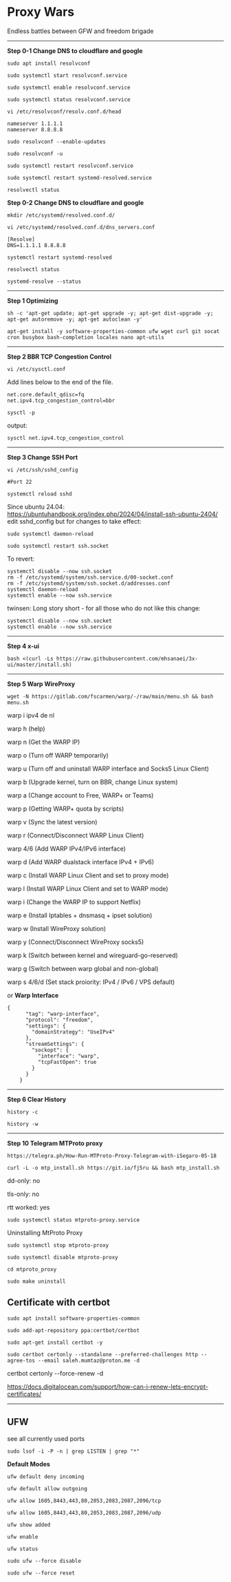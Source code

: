 # Proxy Wars
Endless battles between GFW and freedom brigade


---
**Step 0-1 Change DNS to cloudflare and google**

```
sudo apt install resolvconf
```
```
sudo systemctl start resolvconf.service
```
```
sudo systemctl enable resolvconf.service
```
```
sudo systemctl status resolvconf.service
```

```
vi /etc/resolvconf/resolv.conf.d/head
```
```
nameserver 1.1.1.1
nameserver 8.8.8.8
```
```
sudo resolvconf --enable-updates
```
```
sudo resolvconf -u
```
```
sudo systemctl restart resolvconf.service
```
```
sudo systemctl restart systemd-resolved.service
```
```
resolvectl status
```
**Step 0-2 Change DNS to cloudflare and google**

```
mkdir /etc/systemd/resolved.conf.d/
```
```
vi /etc/systemd/resolved.conf.d/dns_servers.conf
```
```
[Resolve]
DNS=1.1.1.1 8.8.8.8
```
```
systemctl restart systemd-resolved
```
```
resolvectl status
```
```
systemd-resolve --status
```

---

**Step 1 Optimizing**
```
sh -c 'apt-get update; apt-get upgrade -y; apt-get dist-upgrade -y; apt-get autoremove -y; apt-get autoclean -y'
```
```
apt-get install -y software-properties-common ufw wget curl git socat cron busybox bash-completion locales nano apt-utils
```

---

**Step 2 BBR TCP Congestion Control**
```
vi /etc/sysctl.conf
```
Add lines below to the end of the file.

```
net.core.default_qdisc=fq
net.ipv4.tcp_congestion_control=bbr
```
```
sysctl -p
```
output:
```
sysctl net.ipv4.tcp_congestion_control
```
---

**Step 3 Change SSH Port**
```
vi /etc/ssh/sshd_config
```
```
#Port 22
```
```
systemctl reload sshd
```
Since ubuntu 24.04:
https://ubuntuhandbook.org/index.php/2024/04/install-ssh-ubuntu-2404/
edit sshd_config but for changes to take effect:
```
sudo systemctl daemon-reload
```
```
sudo systemctl restart ssh.socket
```
To revert:
```
systemctl disable --now ssh.socket
rm -f /etc/systemd/system/ssh.service.d/00-socket.conf
rm -f /etc/systemd/system/ssh.socket.d/addresses.conf
systemctl daemon-reload
systemctl enable --now ssh.service
```
twinsen: Long story short - for all those who do not like this change:
```
systemctl disable --now ssh.socket
systemctl enable --now ssh.service
```
---

**Step 4 x-ui**
```
bash <(curl -Ls https://raw.githubusercontent.com/mhsanaei/3x-ui/master/install.sh)
```
---

**Step 5 Warp WireProxy**
```
wget -N https://gitlab.com/fscarmen/warp/-/raw/main/menu.sh && bash menu.sh
```
warp i
ipv4 
de nl

 warp h (help)
 
 warp n (Get the WARP IP)
 
 warp o (Turn off WARP temporarily)
 
 warp u (Turn off and uninstall WARP interface and Socks5 Linux Client)
 
 warp b (Upgrade kernel, turn on BBR, change Linux system)
 
 warp a (Change account to Free, WARP+ or Teams)
 
 warp p (Getting WARP+ quota by scripts)
 
 warp v (Sync the latest version)
 
 warp r (Connect/Disconnect WARP Linux Client)
 
 warp 4/6 (Add WARP IPv4/IPv6 interface)
 
 warp d (Add WARP dualstack interface IPv4 + IPv6)
 
 warp c (Install WARP Linux Client and set to proxy mode)
 
 warp l (Install WARP Linux Client and set to WARP mode)
 
 warp i (Change the WARP IP to support Netflix)
 
 warp e (Install Iptables + dnsmasq + ipset solution)
 
 warp w (Install WireProxy solution)
 
 warp y (Connect/Disconnect WireProxy socks5)
 
 warp k (Switch between kernel and wireguard-go-reserved)
 
 warp g (Switch between warp global and non-global)
 
 warp s 4/6/d (Set stack proiority: IPv4 / IPv6 / VPS default)

or **Warp Interface**
```
{
      "tag": "warp-interface",
      "protocol": "freedom",
      "settings": {
        "domainStrategy": "UseIPv4"
      },
      "streamSettings": {
        "sockopt": {
          "interface": "warp",
          "tcpFastOpen": true
        }
      }
    }
```

---

**Step 6 Clear History**
```
history -c
```
```
history -w
```

---

**Step 10 Telegram MTProto proxy**
```
https://telegra.ph/How-Run-MTProto-Proxy-Telegram-with-iSegaro-05-18
```
```
curl -L -o mtp_install.sh https://git.io/fj5ru && bash mtp_install.sh
```
dd-only: no

tls-only: no

rtt worked: yes 
```
sudo systemctl status mtproto-proxy.service
```
Uninstalling MtProto Proxy
```
sudo systemctl stop mtproto-proxy
```
```
sudo systemctl disable mtproto-proxy
```
```
cd mtproto_proxy
```
```
sudo make uninstall
```

Certificate with certbot
-
```
sudo apt install software-properties-common
```
```
sudo add-apt-repository ppa:certbot/certbot
```
```
sudo apt-get install certbot -y
```
```
sudo certbot certonly --standalone --preferred-challenges http --agree-tos --email saleh.mumtaz@proton.me -d 
```
certbot certonly --force-renew -d 

https://docs.digitalocean.com/support/how-can-i-renew-lets-encrypt-certificates/

---

UFW
-
see all currently used ports
```
sudo lsof -i -P -n | grep LISTEN | grep "*"
```
**Default Modes**
```
ufw default deny incoming
```
```
ufw default allow outgoing
```
```
ufw allow 1605,8443,443,80,2053,2083,2087,2096/tcp
```
```
ufw allow 1605,8443,443,80,2053,2083,2087,2096/udp
```
```
ufw show added
```
```
ufw enable
```
```
ufw status
```
```
sudo ufw --force disable
```
```
sudo ufw --force reset
```
